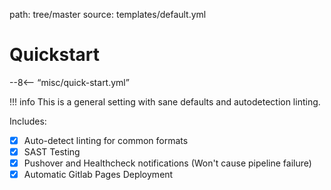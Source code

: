 path: tree/master
source: templates/default.yml

# Quickstart

--8<-- “misc/quick-start.yml”

!!! info
    This is a general setting with sane defaults and autodetection linting.

Includes:

- [X] Auto-detect linting for common formats
- [X] SAST Testing
- [X] Pushover and Healthcheck notifications (Won't cause pipeline failure)
- [X] Automatic Gitlab Pages Deployment

